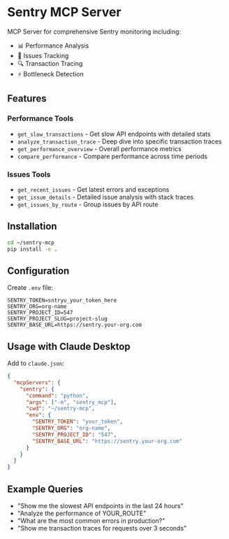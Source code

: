 # Sentry MCP Server

MCP Server for comprehensive Sentry monitoring including:
- 📊 Performance Analysis
- 🐛 Issues Tracking
- 🔍 Transaction Tracing
- ⚡ Bottleneck Detection

## Features

### Performance Tools
- `get_slow_transactions` - Get slow API endpoints with detailed stats
- `analyze_transaction_trace` - Deep dive into specific transaction traces
- `get_performance_overview` - Overall performance metrics
- `compare_performance` - Compare performance across time periods

### Issues Tools
- `get_recent_issues` - Get latest errors and exceptions
- `get_issue_details` - Detailed issue analysis with stack traces
- `get_issues_by_route` - Group issues by API route

## Installation

```bash
cd ~/sentry-mcp
pip install -e .
```

## Configuration

Create `.env` file:

```env
SENTRY_TOKEN=sntryu_your_token_here
SENTRY_ORG=org-name
SENTRY_PROJECT_ID=547
SENTRY_PROJECT_SLUG=project-slug
SENTRY_BASE_URL=https://sentry.your-org.com
```

## Usage with Claude Desktop

Add to `claude.json`:

```json
{
  "mcpServers": {
    "sentry": {
      "command": "python",
      "args": ["-m", "sentry_mcp"],
      "cwd": "~/sentry-mcp",
      "env": {
        "SENTRY_TOKEN": "your_token",
        "SENTRY_ORG": "org-name",
        "SENTRY_PROJECT_ID": "547",
        "SENTRY_BASE_URL": "https://sentry.your-org.com"
      }
    }
  }
}
```

## Example Queries

- "Show me the slowest API endpoints in the last 24 hours"
- "Analyze the performance of YOUR_ROUTE"
- "What are the most common errors in production?"
- "Show me transaction traces for requests over 3 seconds"
